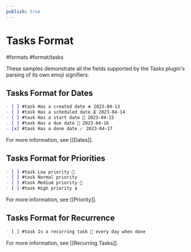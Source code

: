 ```yaml
---
publish: true
---
```


# Tasks Format

<span class="related-pages">#formats #format/tasks</span>

These samples demonstrate all the fields supported by the Tasks plugin's parsing of its own emoji signifiers.

## Tasks Format for Dates

```markdown
- [ ] #task Has a created date ➕ 2023-04-13
- [ ] #task Has a scheduled date ⏳ 2023-04-14
- [ ] #task Has a start date 🛫 2023-04-15
- [ ] #task Has a due date 📅 2023-04-16
- [x] #task Has a done date ✅ 2023-04-17
```

For more information, see [[Dates]].

## Tasks Format for Priorities

```markdown
- [ ] #task Low priority 🔽
- [ ] #task Normal priority
- [ ] #task Medium priority 🔼
- [ ] #task High priority ⏫
```

For more information, see [[Priority]].

## Tasks Format for Recurrence

```markdown
- [ ] #task Is a recurring task 🔁 every day when done
```

For more information, see [[Recurring Tasks]].

